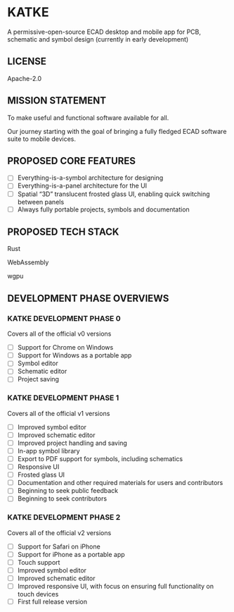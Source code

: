 # KATKE

A permissive-open-source ECAD desktop and mobile app for PCB, schematic and symbol design (currently in early development)

## LICENSE

Apache-2.0

## MISSION STATEMENT

To make useful and functional software available for all.

Our journey starting with the goal of bringing a fully fledged ECAD software suite to mobile devices.

## PROPOSED CORE FEATURES

- [ ] Everything-is-a-symbol architecture for designing
- [ ] Everything-is-a-panel architecture for the UI
- [ ] Spatial “3D” translucent frosted glass UI, enabling quick switching between panels
- [ ] Always fully portable projects, symbols and documentation

## PROPOSED TECH STACK

Rust

WebAssembly

wgpu

## DEVELOPMENT PHASE OVERVIEWS

### KATKE DEVELOPMENT PHASE 0

Covers all of the official v0 versions

- [ ] Support for Chrome on Windows
- [ ] Support for Windows as a portable app
- [ ] Symbol editor
- [ ] Schematic editor
- [ ] Project saving

### KATKE DEVELOPMENT PHASE 1

Covers all of the official v1 versions

- [ ] Improved symbol editor
- [ ] Improved schematic editor
- [ ] Improved project handling and saving
- [ ] In-app symbol library
- [ ] Export to PDF support for symbols, including schematics
- [ ] Responsive UI
- [ ] Frosted glass UI
- [ ] Documentation and other required materials for users and contributors
- [ ] Beginning to seek public feedback
- [ ] Beginning to seek contributors

### KATKE DEVELOPMENT PHASE 2

Covers all of the official v2 versions

- [ ] Support for Safari on iPhone
- [ ] Support for iPhone as a portable app
- [ ] Touch support
- [ ] Improved symbol editor
- [ ] Improved schematic editor
- [ ] Improved responsive UI, with focus on ensuring full functionality on touch devices
- [ ] First full release version